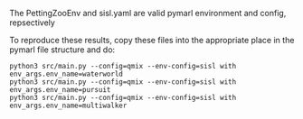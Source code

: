 The PettingZooEnv and sisl.yaml are valid pymarl environment and config, repsectively

To reproduce these results, copy these files into the appropriate place in the pymarl
file structure and do:

```
python3 src/main.py --config=qmix --env-config=sisl with env_args.env_name=waterworld
python3 src/main.py --config=qmix --env-config=sisl with env_args.env_name=pursuit
python3 src/main.py --config=qmix --env-config=sisl with env_args.env_name=multiwalker
```
